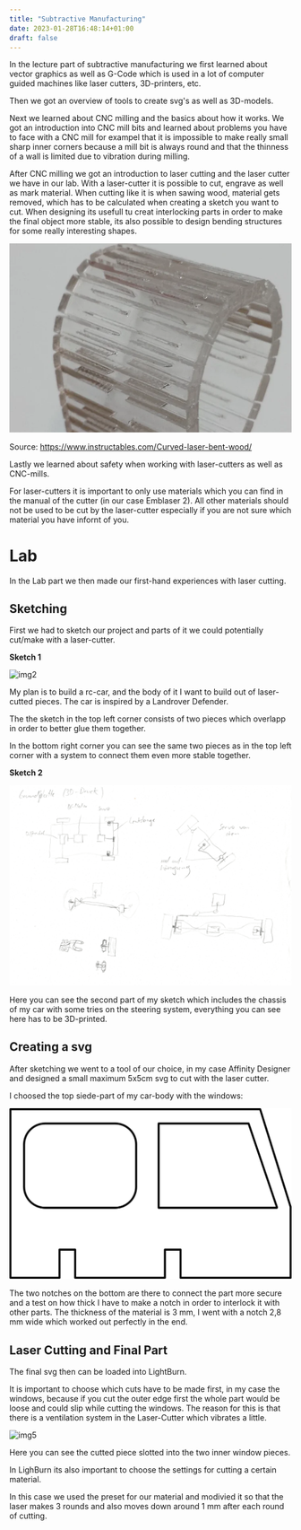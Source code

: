 ```yaml
---
title: "Subtractive Manufacturing"
date: 2023-01-28T16:48:14+01:00
draft: false
---
```


In the lecture part of subtractive manufacturing we first learned about vector graphics as well as G-Code which is used in a lot of computer guided machines like laser cutters, 3D-printers, etc.

Then we got an overview of tools to create svg's as well as 3D-models.

Next we learned about CNC milling and the basics about how it works.
We got an introduction into CNC mill bits and learned about problems you have to face with a CNC mill for exampel that it is impossible to make really small sharp inner corners because a mill bit is always round and that the thinness of a wall is limited due to vibration during milling.

After CNC milling we got an introduction to laser cutting and the laser cutter we have in our lab.
With a laser-cutter it is possible to cut, engrave as well as mark material. When cutting like it is when sawing wood, material gets removed, which has to be calculated when creating a sketch you want to cut.
When designing its usefull tu creat interlocking parts in order to make the final object more stable, its also possible to design bending structures for some really interesting shapes.

![img1](bending-structures.png)

Source: https://www.instructables.com/Curved-laser-bent-wood/

Lastly we learned about safety when working with laser-cutters as well as CNC-mills.

For laser-cutters it is important to only use materials which you can find in the manual of the cutter (in our case Emblaser 2). All other materials should not be used to be cut by the laser-cutter especially if you are not sure which material you have infornt of you.

# Lab

In the Lab part we then made our first-hand experiences with laser cutting.

## Sketching

First we had to sketch our project and parts of it we could potentially cut/make with a laser-cutter.

**Sketch 1**

![img2](sketch1.png)

My plan is to build a rc-car, and the body of it I want to build out of laser-cutted pieces. The car is inspired by a Landrover Defender.

The the sketch in the top left corner consists of two pieces which overlapp in order to better glue them together.

In the bottom right corner you can see the same two pieces as in the top left corner with a system to connect them even more stable together.

**Sketch 2**

![img3](sketch2.png)

Here you can see the second part of my sketch which includes the chassis of my car with some tries on the steering system, everything you can see here has to be 3D-printed.

## Creating a svg

After sketching we went to a tool of our choice, in my case Affinity Designer and designed a small maximum 5x5cm svg to cut with the laser cutter.

I choosed the top siede-part of my car-body with the windows:

![img4](Test_laser-cutting.png)

The two notches on the bottom are there to connect the part more secure and a test on how thick I have to make a notch in order to interlock it with other parts.
The thickness of the material is 3 mm, I went with a notch 2,8 mm wide which worked out perfectly in the end.

## Laser Cutting and Final Part

The final svg then can be loaded into LightBurn.

It is important to choose which cuts have to be made first, in my case the windows, because if you cut the outer edge first the whole part would be loose and could slip while cutting the windows. The reason for this is that there is a ventilation system in the Laser-Cutter which vibrates a little.

![img5](cutted_car_side.JPG)

Here you can see the cutted piece slotted into the two inner window pieces.

In LighBurn its also important to choose the settings for cutting a certain material.

In this case we used the preset for our material and modivied it so that the laser makes 3 rounds and also moves down around 1 mm after each round of cutting.